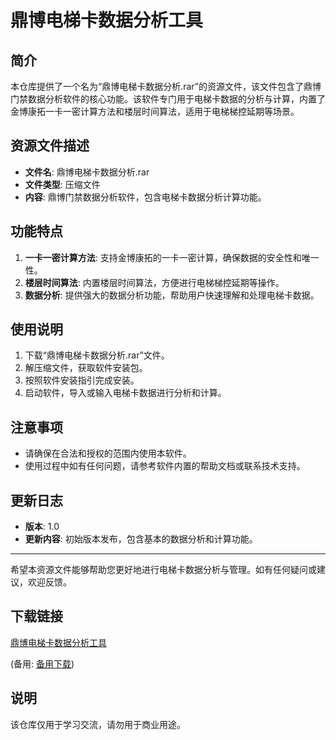 # 鼎博电梯卡数据分析工具

## 简介

本仓库提供了一个名为“鼎博电梯卡数据分析.rar”的资源文件，该文件包含了鼎博门禁数据分析软件的核心功能。该软件专门用于电梯卡数据的分析与计算，内置了金博康拓一卡一密计算方法和楼层时间算法，适用于电梯梯控延期等场景。

## 资源文件描述

- **文件名**: 鼎博电梯卡数据分析.rar
- **文件类型**: 压缩文件
- **内容**: 鼎博门禁数据分析软件，包含电梯卡数据分析计算功能。

## 功能特点

1. **一卡一密计算方法**: 支持金博康拓的一卡一密计算，确保数据的安全性和唯一性。
2. **楼层时间算法**: 内置楼层时间算法，方便进行电梯梯控延期等操作。
3. **数据分析**: 提供强大的数据分析功能，帮助用户快速理解和处理电梯卡数据。

## 使用说明

1. 下载“鼎博电梯卡数据分析.rar”文件。
2. 解压缩文件，获取软件安装包。
3. 按照软件安装指引完成安装。
4. 启动软件，导入或输入电梯卡数据进行分析和计算。

## 注意事项

- 请确保在合法和授权的范围内使用本软件。
- 使用过程中如有任何问题，请参考软件内置的帮助文档或联系技术支持。

## 更新日志

- **版本**: 1.0
- **更新内容**: 初始版本发布，包含基本的数据分析和计算功能。

---

希望本资源文件能够帮助您更好地进行电梯卡数据分析与管理。如有任何疑问或建议，欢迎反馈。

## 下载链接
[鼎博电梯卡数据分析工具](https://pan.quark.cn/s/fc7dd47808c2) 

(备用: [备用下载](https://pan.baidu.com/s/1ZDuet6Ob-xyjaCM8O5C7kw?pwd=1234))

## 说明

该仓库仅用于学习交流，请勿用于商业用途。
